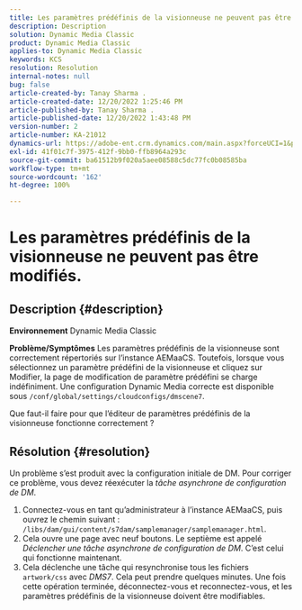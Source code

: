 ```yaml
---
title: Les paramètres prédéfinis de la visionneuse ne peuvent pas être modifiés.
description: Description
solution: Dynamic Media Classic
product: Dynamic Media Classic
applies-to: Dynamic Media Classic
keywords: KCS
resolution: Resolution
internal-notes: null
bug: false
article-created-by: Tanay Sharma .
article-created-date: 12/20/2022 1:25:46 PM
article-published-by: Tanay Sharma .
article-published-date: 12/20/2022 1:43:48 PM
version-number: 2
article-number: KA-21012
dynamics-url: https://adobe-ent.crm.dynamics.com/main.aspx?forceUCI=1&pagetype=entityrecord&etn=knowledgearticle&id=9da4f4ca-6980-ed11-81ac-6045bd006239
exl-id: 41f01c7f-3975-412f-9bb0-ffb8964a293c
source-git-commit: ba61512b9f020a5aee08588c5dc77fc0b08585ba
workflow-type: tm+mt
source-wordcount: '162'
ht-degree: 100%

---
```


# Les paramètres prédéfinis de la visionneuse ne peuvent pas être modifiés.

## Description {#description}

<b>Environnement</b>
Dynamic Media Classic


<b>Problème/Symptômes</b>
Les paramètres prédéfinis de la visionneuse sont correctement répertoriés sur l’instance AEMaaCS.
Toutefois, lorsque vous sélectionnez un paramètre prédéfini de la visionneuse et cliquez sur Modifier, la page de modification de paramètre prédéfini se charge indéfiniment.
Une configuration Dynamic Media correcte est disponible sous `/conf/global/settings/cloudconfigs/dmscene7`.

Que faut-il faire pour que l’éditeur de paramètres prédéfinis de la visionneuse fonctionne correctement ?


## Résolution {#resolution}


Un problème s’est produit avec la configuration initiale de DM. Pour corriger ce problème, vous devez réexécuter la *tâche asynchrone de configuration de DM*.

1. Connectez-vous en tant qu’administrateur à l’instance AEMaaCS, puis ouvrez le chemin suivant : `/libs/dam/gui/content/s7dam/samplemanager/samplemanager.html`.
2. Cela ouvre une page avec neuf boutons. Le septième est appelé *Déclencher une tâche asynchrone de configuration de DM*. C’est celui qui fonctionne maintenant.
3. Cela déclenche une tâche qui resynchronise tous les fichiers `artwork/css` avec *DMS7*. Cela peut prendre quelques minutes. Une fois cette opération terminée, déconnectez-vous et reconnectez-vous, et les paramètres prédéfinis de la visionneuse doivent être modifiables.
